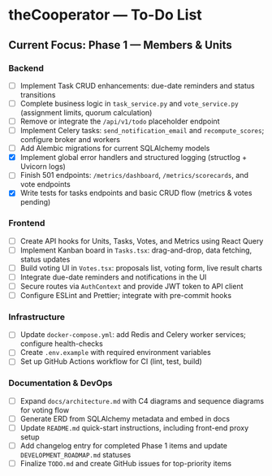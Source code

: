  # theCooperator — To-Do List

## Current Focus: Phase 1 — Members & Units

### Backend
 - [ ] Implement Task CRUD enhancements: due-date reminders and status transitions
 - [ ] Complete business logic in `task_service.py` and `vote_service.py` (assignment limits, quorum calculation)
 - [ ] Remove or integrate the `/api/v1/todo` placeholder endpoint
 - [ ] Implement Celery tasks: `send_notification_email` and `recompute_scores`; configure broker and workers
- [ ] Add Alembic migrations for current SQLAlchemy models
- [x] Implement global error handlers and structured logging (structlog + Uvicorn logs)
 - [ ] Finish 501 endpoints: `/metrics/dashboard`, `/metrics/scorecards`, and vote endpoints
- [x] Write tests for tasks endpoints and basic CRUD flow (metrics & votes pending)

 ### Frontend
 - [ ] Create API hooks for Units, Tasks, Votes, and Metrics using React Query
 - [ ] Implement Kanban board in `Tasks.tsx`: drag-and-drop, data fetching, status updates
 - [ ] Build voting UI in `Votes.tsx`: proposals list, voting form, live result charts
 - [ ] Integrate due-date reminders and notifications in the UI
 - [ ] Secure routes via `AuthContext` and provide JWT token to API client
 - [ ] Configure ESLint and Prettier; integrate with pre-commit hooks

 ### Infrastructure
 - [ ] Update `docker-compose.yml`: add Redis and Celery worker services; configure health-checks
 - [ ] Create `.env.example` with required environment variables
 - [ ] Set up GitHub Actions workflow for CI (lint, test, build)

 ### Documentation & DevOps
 - [ ] Expand `docs/architecture.md` with C4 diagrams and sequence diagrams for voting flow
 - [ ] Generate ERD from SQLAlchemy metadata and embed in docs
 - [ ] Update `README.md` quick-start instructions, including front-end proxy setup
 - [ ] Add changelog entry for completed Phase 1 items and update `DEVELOPMENT_ROADMAP.md` statuses
 - [ ] Finalize `TODO.md` and create GitHub issues for top-priority items
